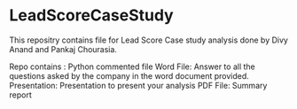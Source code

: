 # LeadScoreCaseStudy

This repositry contains file for Lead Score Case study analysis done by Divy Anand and Pankaj Chourasia.

Repo contains :
Python commented file
Word File: Answer to all the questions asked by the company in the word document provided.
Presentation:  Presentation to present your analysis
PDF File: Summary report
